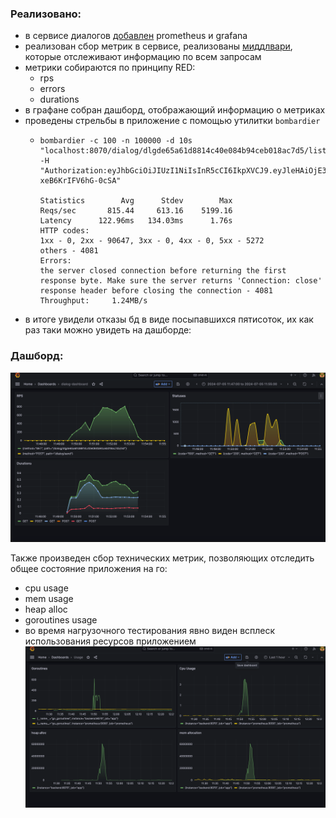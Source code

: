 ### Реализовано:
- в сервисе диалогов [добавлен](https://github.com/syth0le/dialog-service/blob/main/docker-compose.yaml#L76) prometheus и grafana
- реализован сбор метрик в сервисе, реализованы [миддлвари](https://github.com/syth0le/dialog-service/blob/main/cmd/dialog/application/metrics.go), которые отслеживают информацию по всем запросам
- метрики собираются по принципу RED: 
  - rps
  - errors
  - durations
- в графане собран дашборд, отображающий информацию о метриках
- проведены стрельбы в приложение с помощью утилитки `bombardier`
  - ```
    bombardier -c 100 -n 100000 -d 10s "localhost:8070/dialog/dlgde65a61d8814c40e084b94ceb018ac7d5/list" -H "Authorization:eyJhbGciOiJIUzI1NiIsInR5cCI6IkpXVCJ9.eyJleHAiOjE3MjAyNTM5NzEsImlzcyI6InNvY2lhbC1uZXR3b3JrIiwidWlkIjoic253dTkxMzM2ZDUzYTc4MTQwM2Q4ZGMxZGY3ZjkwZmY1NGRhIiwidXNyIjoidXNlcmQifQ.DFto5b_3sowOaHqIxN03QiSSO-xeB6KrIFV6hG-0cSA"
    
    Statistics        Avg      Stdev        Max
    Reqs/sec       815.44     613.16    5199.16
    Latency      122.96ms   134.03ms      1.76s
    HTTP codes:
    1xx - 0, 2xx - 90647, 3xx - 0, 4xx - 0, 5xx - 5272
    others - 4081
    Errors:
    the server closed connection before returning the first response byte. Make sure the server returns 'Connection: close' response header before closing the connection - 4081
    Throughput:     1.24MB/s
    ```
- в итоге увидели отказы бд в виде посыпавшихся пятисоток, их как раз таки можно увидеть на дашборде:

### Дашборд:
![img.png](img.png)


Также произведен сбор технических метрик, позволяющих отследить общее состояние приложения на го:
- cpu usage
- mem usage
- heap alloc
- goroutines usage
- во время нагрузочного тестирования явно виден всплеск использования ресурсов приложением
![img_1.png](img_1.png)